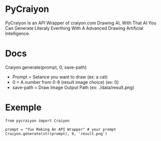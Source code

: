 # PyCraiyon
PyCraiyon Is an API Wrapper of craiyon.com Drawing AI, With That AI You Can Generate Literaly Everthing With A Advanced Drawing Artificial Intelligence.

# Docs

Craiyon.generate(prompt, 0, save-path)
- Prompt = Setance you want to draw (ex: a cat)
- 0 = A number from 0-8 (result image choice) (ex: 0)
- save-path = Draw Image Output Path (ex: ./data/result.png)

# Exemple

```
from pycraiyon import Craiyon

prompt = "Yux Making An API Wrapper" # your prompt
Craiyon.generate(str(prompt), 0, 'result.png')
```
